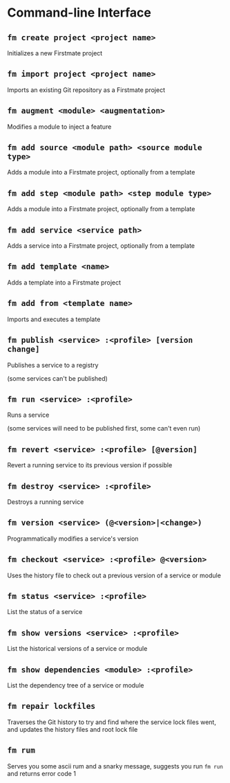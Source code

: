 # Command-line Interface

## `fm create project <project name>`
Initializes a new Firstmate project

## `fm import project <project name>`
Imports an existing Git repository as a Firstmate project

## `fm augment <module> <augmentation>`
Modifies a module to inject a feature

## `fm add source <module path> <source module type>`
Adds a module into a Firstmate project, optionally from a template

## `fm add step <module path> <step module type>`
Adds a module into a Firstmate project, optionally from a template

## `fm add service <service path>`
Adds a service into a Firstmate project, optionally from a template

## `fm add template <name>`
Adds a template into a Firstmate project

## `fm add from <template name>`
Imports and executes a template

## `fm publish <service> :<profile> [version change]`
Publishes a service to a registry

(some services can't be published)

## `fm run <service> :<profile>`
Runs a service

(some services will need to be published first, some can't even run)

## `fm revert <service> :<profile> [@version]`
Revert a running service to its previous version if possible

## `fm destroy <service> :<profile>`
Destroys a running service

## `fm version <service> (@<version>|<change>)`
Programmatically modifies a service's version

## `fm checkout <service> :<profile> @<version>`
Uses the history file to check out a previous version of a service or module

## `fm status <service> :<profile>`
List the status of a service

## `fm show versions <service> :<profile>`
List the historical versions of a service or module

## `fm show dependencies <module> :<profile>`
List the dependency tree of a service or module

## `fm repair lockfiles`
Traverses the Git history to try and find where the service lock files went, and updates the history files and root lock file

## `fm rum`
Serves you some ascii rum and a snarky message, suggests you run `fm run` and returns error code 1
